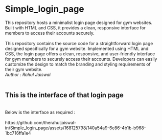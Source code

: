 # Simple_login_page
This repository hosts a minimalist login page designed for gym websites. Built with HTML and CSS, it provides a clean, responsive interface for members to access their accounts securely.
<br> <br>
This repository contains the source code for a straightforward login page designed specifically for a gym website. Implemented using HTML and CSS, the login page offers a clean, responsive, and user-friendly interface for gym members to securely access their accounts. Developers can easily customize the design to match the branding and styling requirements of their gym website.
<br>
<em>Author : Rahul Jaiswal </em>
<br><br>
<h2> This is the interface of that login page </h2>
<br>
Below is the interface as required :
<br><br>
<img>https://github.com/therahuljaiswal-in/Simple_login_page/assets/168125798/140a54a9-6e86-4b1b-b968-1bc716ffa1e4</img>

